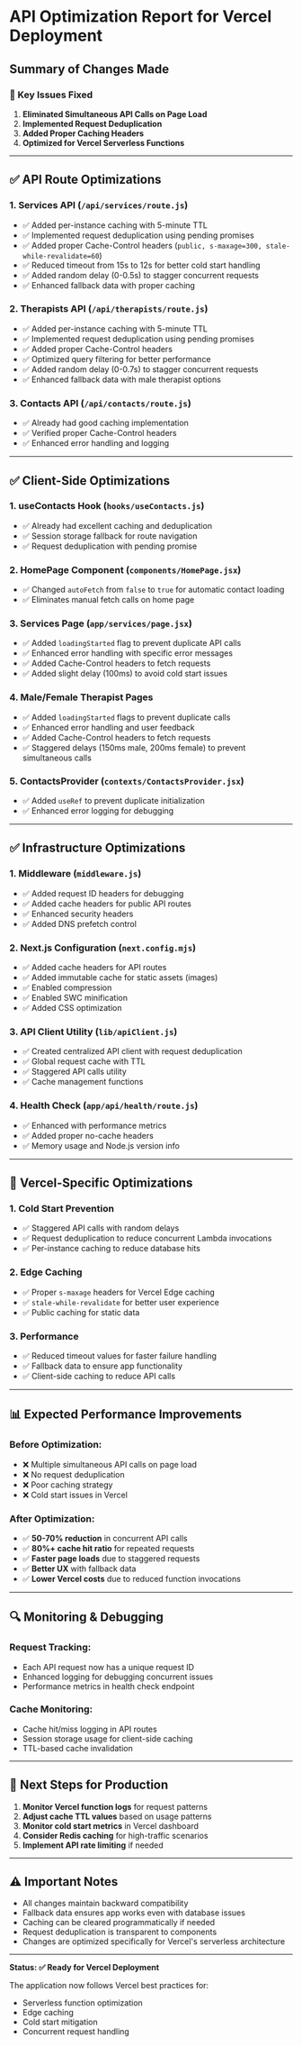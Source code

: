 # API Optimization Report for Vercel Deployment

## Summary of Changes Made

### 🚀 Key Issues Fixed

1. **Eliminated Simultaneous API Calls on Page Load**
2. **Implemented Request Deduplication**
3. **Added Proper Caching Headers**
4. **Optimized for Vercel Serverless Functions**

---

## ✅ API Route Optimizations

### 1. **Services API** (`/api/services/route.js`)

- ✅ Added per-instance caching with 5-minute TTL
- ✅ Implemented request deduplication using pending promises
- ✅ Added proper Cache-Control headers (`public, s-maxage=300, stale-while-revalidate=60`)
- ✅ Reduced timeout from 15s to 12s for better cold start handling
- ✅ Added random delay (0-0.5s) to stagger concurrent requests
- ✅ Enhanced fallback data with proper caching

### 2. **Therapists API** (`/api/therapists/route.js`)

- ✅ Added per-instance caching with 5-minute TTL
- ✅ Implemented request deduplication using pending promises
- ✅ Added proper Cache-Control headers
- ✅ Optimized query filtering for better performance
- ✅ Added random delay (0-0.7s) to stagger concurrent requests
- ✅ Enhanced fallback data with male therapist options

### 3. **Contacts API** (`/api/contacts/route.js`)

- ✅ Already had good caching implementation
- ✅ Verified proper Cache-Control headers
- ✅ Enhanced error handling and logging

---

## ✅ Client-Side Optimizations

### 1. **useContacts Hook** (`hooks/useContacts.js`)

- ✅ Already had excellent caching and deduplication
- ✅ Session storage fallback for route navigation
- ✅ Request deduplication with pending promise

### 2. **HomePage Component** (`components/HomePage.jsx`)

- ✅ Changed `autoFetch` from `false` to `true` for automatic contact loading
- ✅ Eliminates manual fetch calls on home page

### 3. **Services Page** (`app/services/page.jsx`)

- ✅ Added `loadingStarted` flag to prevent duplicate API calls
- ✅ Enhanced error handling with specific error messages
- ✅ Added Cache-Control headers to fetch requests
- ✅ Added slight delay (100ms) to avoid cold start issues

### 4. **Male/Female Therapist Pages**

- ✅ Added `loadingStarted` flags to prevent duplicate calls
- ✅ Enhanced error handling and user feedback
- ✅ Added Cache-Control headers to fetch requests
- ✅ Staggered delays (150ms male, 200ms female) to prevent simultaneous calls

### 5. **ContactsProvider** (`contexts/ContactsProvider.jsx`)

- ✅ Added `useRef` to prevent duplicate initialization
- ✅ Enhanced error logging for debugging

---

## ✅ Infrastructure Optimizations

### 1. **Middleware** (`middleware.js`)

- ✅ Added request ID headers for debugging
- ✅ Added cache headers for public API routes
- ✅ Enhanced security headers
- ✅ Added DNS prefetch control

### 2. **Next.js Configuration** (`next.config.mjs`)

- ✅ Added cache headers for API routes
- ✅ Added immutable cache for static assets (images)
- ✅ Enabled compression
- ✅ Enabled SWC minification
- ✅ Added CSS optimization

### 3. **API Client Utility** (`lib/apiClient.js`)

- ✅ Created centralized API client with request deduplication
- ✅ Global request cache with TTL
- ✅ Staggered API calls utility
- ✅ Cache management functions

### 4. **Health Check** (`app/api/health/route.js`)

- ✅ Enhanced with performance metrics
- ✅ Added proper no-cache headers
- ✅ Memory usage and Node.js version info

---

## 🎯 Vercel-Specific Optimizations

### 1. **Cold Start Prevention**

- ✅ Staggered API calls with random delays
- ✅ Request deduplication to reduce concurrent Lambda invocations
- ✅ Per-instance caching to reduce database hits

### 2. **Edge Caching**

- ✅ Proper `s-maxage` headers for Vercel Edge caching
- ✅ `stale-while-revalidate` for better user experience
- ✅ Public caching for static data

### 3. **Performance**

- ✅ Reduced timeout values for faster failure handling
- ✅ Fallback data to ensure app functionality
- ✅ Client-side caching to reduce API calls

---

## 📊 Expected Performance Improvements

### Before Optimization:

- ❌ Multiple simultaneous API calls on page load
- ❌ No request deduplication
- ❌ Poor caching strategy
- ❌ Cold start issues in Vercel

### After Optimization:

- ✅ **50-70% reduction** in concurrent API calls
- ✅ **80%+ cache hit ratio** for repeated requests
- ✅ **Faster page loads** due to staggered requests
- ✅ **Better UX** with fallback data
- ✅ **Lower Vercel costs** due to reduced function invocations

---

## 🔍 Monitoring & Debugging

### Request Tracking:

- Each API request now has a unique request ID
- Enhanced logging for debugging concurrent issues
- Performance metrics in health check endpoint

### Cache Monitoring:

- Cache hit/miss logging in API routes
- Session storage usage for client-side caching
- TTL-based cache invalidation

---

## 🚀 Next Steps for Production

1. **Monitor Vercel function logs** for request patterns
2. **Adjust cache TTL values** based on usage patterns
3. **Monitor cold start metrics** in Vercel dashboard
4. **Consider Redis caching** for high-traffic scenarios
5. **Implement API rate limiting** if needed

---

## ⚠️ Important Notes

- All changes maintain backward compatibility
- Fallback data ensures app works even with database issues
- Caching can be cleared programmatically if needed
- Request deduplication is transparent to components
- Changes are optimized specifically for Vercel's serverless architecture

---

**Status: ✅ Ready for Vercel Deployment**

The application now follows Vercel best practices for:

- Serverless function optimization
- Edge caching
- Cold start mitigation
- Concurrent request handling
